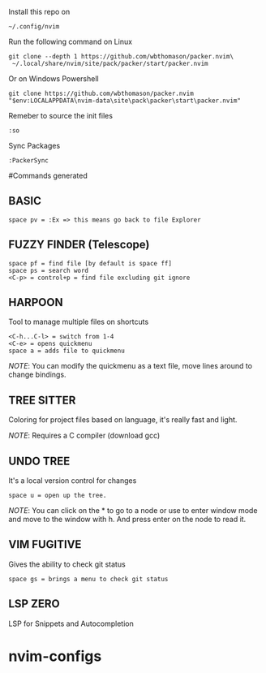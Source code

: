 Install this repo on
```
~/.config/nvim
```

Run the following command on Linux
```
git clone --depth 1 https://github.com/wbthomason/packer.nvim\
 ~/.local/share/nvim/site/pack/packer/start/packer.nvim
```
Or on Windows Powershell
```
git clone https://github.com/wbthomason/packer.nvim "$env:LOCALAPPDATA\nvim-data\site\pack\packer\start\packer.nvim"
```

Remeber to source the init files
```
:so
```

Sync Packages
```
:PackerSync
```

#Commands generated

## BASIC
```
space pv = :Ex => this means go back to file Explorer
```

## FUZZY FINDER (Telescope)
```
space pf = find file [by default is space ff]
space ps = search word
<C-p> = control+p = find file excluding git ignore
```

## HARPOON
Tool to manage multiple files on shortcuts

```
<C-h...C-l> = switch from 1-4
<C-e> = opens quickmenu
space a = adds file to quickmenu
```

*NOTE*: You can modify the quickmenu as a text file, move lines around to change bindings.

## TREE SITTER
Coloring for project files based on language, it's really fast and light.

*NOTE*: Requires a C compiler (download gcc)

## UNDO TREE
It's a local version control for changes
```
space u = open up the tree.
```

*NOTE*: You can click on the * to go to a node or use <C-w> to enter window mode and move to the window with h. And press enter on the node to read it.

## VIM FUGITIVE
Gives the ability to check git status
```
space gs = brings a menu to check git status
```

## LSP ZERO
LSP for Snippets and Autocompletion
# nvim-configs
